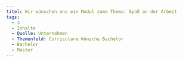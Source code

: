 ```yaml
---
titel: Wir wünschen uns ein Modul zume Thema: Spaß an der Arbeit
tags:
  - 3
  - Inhalte
  - Quelle: Unternehmen
  - Themenfeld: Curriculare Wünsche Bachelor
  - Bachelor
  - Master
---
```

